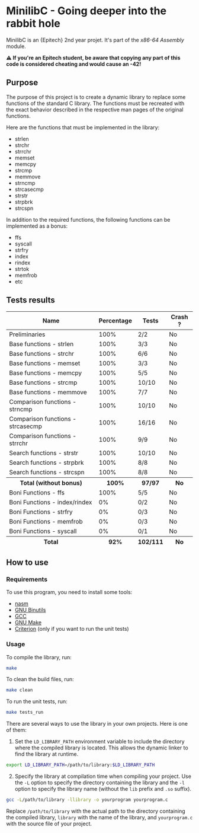 # MinilibC - Going deeper into the rabbit hole

MinilibC is an {Epitech} 2nd year projet. It's part of the *x86-64 Assembly* module.

**⚠️ If you're an Epitech student, be aware that copying any part of this code is considered cheating and would cause an -42!**

## Purpose

The purpose of this project is to create a dynamic library to replace some functions of the standard C library. The functions must be recreated with the exact behavior described in the respective man pages of the original functions.

Here are the functions that must be implemented in the library:
- strlen
- strchr
- strrchr
- memset
- memcpy
- strcmp
- memmove
- strncmp
- strcasecmp
- strstr
- strpbrk
- strcspn

In addition to the required functions, the following functions can be implemented as a bonus:
- ffs
- syscall
- strfry
- index
- rindex
- strtok
- memfrob
- etc

## Tests results

<table>
    <thead>
        <tr>
            <th>Name</th>
            <th>Percentage</th>
            <th>Tests</th>
            <th>Crash ?</th>
        </tr>
    </thead>
    <tbody>
        <tr>
            <td>Preliminaries</td>
            <td>100%</td>
            <td>2/2</td>
            <td>No</td>
        </tr>
        <tr>
            <td>Base functions - strlen</td>
            <td>100%</td>
            <td>3/3</td>
            <td>No</td>
        </tr>
        <tr>
            <td>Base functions - strchr</td>
            <td>100%</td>
            <td>6/6</td>
            <td>No</td>
        </tr>
        <tr>
            <td>Base functions - memset</td>
            <td>100%</td>
            <td>3/3</td>
            <td>No</td>
        </tr>
        <tr>
            <td>Base functions - memcpy</td>
            <td>100%</td>
            <td>5/5</td>
            <td>No</td>
        </tr>
        <tr>
            <td>Base functions - strcmp</td>
            <td>100%</td>
            <td>10/10</td>
            <td>No</td>
        </tr>
        <tr>
            <td>Base functions - memmove</td>
            <td>100%</td>
            <td>7/7</td>
            <td>No</td>
        </tr>
        <tr>
            <td>Comparison functions - strncmp</td>
            <td>100%</td>
            <td>10/10</td>
            <td>No</td>
        </tr>
        <tr>
            <td>Comparison functions - strcasecmp</td>
            <td>100%</td>
            <td>16/16</td>
            <td>No</td>
        </tr>
        <tr>
            <td>Comparison functions - strrchr</td>
            <td>100%</td>
            <td>9/9</td>
            <td>No</td>
        </tr>
        <tr>
            <td>Search functions - strstr</td>
            <td>100%</td>
            <td>10/10</td>
            <td>No</td>
        </tr>
        <tr>
            <td>Search functions - strpbrk</td>
            <td>100%</td>
            <td>8/8</td>
            <td>No</td>
        </tr>
        <tr>
            <td>Search functions - strcspn</td>
            <td>100%</td>
            <td>8/8</td>
            <td>No</td>
        </tr>
        <tr>
            <th>Total (without bonus)</th>
            <th>100%</th>
            <th>97/97</th>
            <th>No</th>
        </tr>
        <tr>
            <td>Boni Functions - ffs</td>
            <td>100%</td>
            <td>5/5</td>
            <td>No</th>
        </tr>
        <tr>
            <td>Boni Functions - index/rindex</td>
            <td>0%</td>
            <td>0/2</td>
            <td>No</th>
        </tr>
        <tr>
            <td>Boni Functions - strfry</td>
            <td>0%</td>
            <td>0/3</td>
            <td>No</th>
        </tr>
        <tr>
            <td>Boni Functions - memfrob</td>
            <td>0%</td>
            <td>0/3</td>
            <td>No</th>
        </tr>
        <tr>
            <td>Boni Functions - syscall</td>
            <td>0%</td>
            <td>0/1</td>
            <td>No</th>
        </tr>
    </tbody>
    <tfoot>
        <tr>
            <th>Total</th>
            <th>92%</th>
            <th>102/111</th>
            <th>No</th>
        </tr>
    </tfoot>
</table>

## How to use

### Requirements

To use this program, you need to install some tools:
- [nasm](https://www.nasm.us/)
- [GNU Binutils](https://www.gnu.org/software/binutils/)
- [GCC](https://gcc.gnu.org/)
- [GNU Make](https://www.gnu.org/software/make/)
- [Criterion](https://criterion.readthedocs.io/en/master/setup.html) (only if you want to run the unit tests)

### Usage

To compile the library, run:
```sh
make
```

To clean the build files, run:
```sh
make clean
```

To run the unit tests, run:
```sh
make tests_run
```

There are several ways to use the library in your own projects. Here is one of them:

1. Set the `LD_LIBRARY_PATH` environment variable to include the directory where the compiled library is located. This allows the dynamic linker to find the library at runtime.

```sh
export LD_LIBRARY_PATH=/path/to/library:$LD_LIBRARY_PATH
```

2. Specify the library at compilation time when compiling your project. Use the `-L` option to specify the directory containing the library and the `-l` option to specify the library name (without the `lib` prefix and `.so` suffix).

```sh
gcc -L/path/to/library -llibrary -o yourprogram yourprogram.c
```

Replace `/path/to/library` with the actual path to the directory containing the compiled library, `library` with the name of the library, and `yourprogram.c` with the source file of your project.

